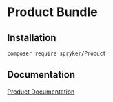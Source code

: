 # Product Bundle

## Installation

```
composer require spryker/Product
```

## Documentation

[Product Documentation](https://spryker.github.io/product/index.html)





